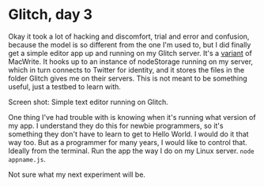 # Glitch, day 3
Okay it took a lot of hacking and discomfort, trial and error and confusion, because the model is so different from the one I'm used to, but I did finally get a simple editor app up and running on my Glitch server. It's a <a href="http://macwrite.org/glitch/">variant</a> of MacWrite. It hooks up to an instance of nodeStorage running on my server, which in turn connects to Twitter for identity, and it stores the files in the folder Glitch gives me on their servers. This is not meant to be something useful, just a testbed to learn with.

Screen shot: Simple text editor running on Glitch.

One thing I've had trouble with is knowing when it's running what version of my app. I understand they do this for newbie programmers, so it's something they don't have to learn to get to Hello World. I would do it that way too. But as a programmer for many years, I would like to control that. Ideally from the terminal. Run the app the way I do on my Linux server. <code>node appname.js</code>.

Not sure what my next experiment will be. 

